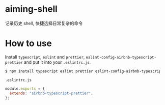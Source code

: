# aiming-shell

记录历史 shell, 快捷选择日常复杂的命令

# How to use

Install `typescript`, `eslint` and `prettier`, `eslint-config-airbnb-typescript-prettier` and put it into your `.eslintrc.js`.

```bash
$ npm install typescript eslint prettier eslint-config-airbnb-typescript-prettier --save-dev
```

`.eslintrc.js`

```js
module.exports = {
  extends: "airbnb-typescript-prettier",
};
```
